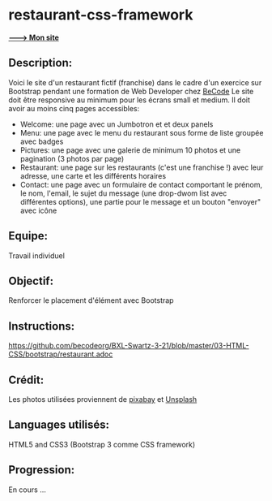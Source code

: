 # restaurant-css-framework
**[ ---> Mon site](https://olivierpeeters73.github.io/restaurant-css-framework/)**

## Description:
Voici le site d'un restaurant fictif (franchise) dans le cadre d'un exercice sur Bootstrap pendant une formation de Web Developer chez [BeCode](https://becode.org/)
Le site doit être responsive au minimum pour les écrans small et medium.
Il doit avoir au moins cinq pages accessibles:

* Welcome: une page avec un Jumbotron et et deux panels
* Menu: une page avec le menu du restaurant sous forme de liste groupée avec badges
* Pictures: une page avec une galerie de minimum 10 photos et une pagination (3 photos par page)
* Restaurant: une page sur les restaurants (c'est une franchise !) avec leur adresse, une carte et les différents horaires
* Contact: une page avec un formulaire de contact comportant le prénom, le nom, l'email, le sujet du message (une drop-dwom list avec différentes options), une partie pour le message et un bouton "envoyer" avec icône


## Equipe:
Travail individuel


## Objectif:
Renforcer le placement d'élément avec Bootstrap


## Instructions:
https://github.com/becodeorg/BXL-Swartz-3-21/blob/master/03-HTML-CSS/bootstrap/restaurant.adoc


## Crédit:
Les photos utilisées proviennent de [pixabay](https://pixabay.com/fr/) et [Unsplash](https://unsplash.com/)


## Languages utilisés:
HTML5 and CSS3
(Bootstrap 3 comme CSS framework)


## Progression:
En cours ...

